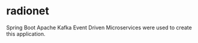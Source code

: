 # radionet
Spring Boot Apache Kafka Event Driven Microservices were used to create this application.

